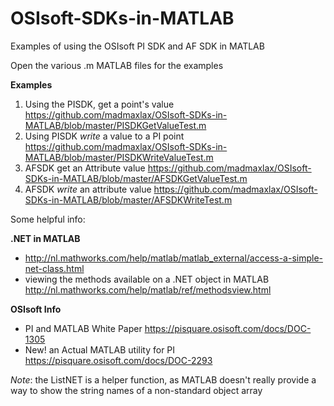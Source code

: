 # OSIsoft-SDKs-in-MATLAB
Examples of using the OSIsoft PI SDK and AF SDK in MATLAB

Open the various .m MATLAB files for the examples

**Examples**

 1. Using the PISDK, get a point's value https://github.com/madmaxlax/OSIsoft-SDKs-in-MATLAB/blob/master/PISDKGetValueTest.m
 2. Using PISDK *write* a value to a PI point https://github.com/madmaxlax/OSIsoft-SDKs-in-MATLAB/blob/master/PISDKWriteValueTest.m
 3. AFSDK get an Attribute value https://github.com/madmaxlax/OSIsoft-SDKs-in-MATLAB/blob/master/AFSDKGetValueTest.m
 4. AFSDK *write* an attribute value https://github.com/madmaxlax/OSIsoft-SDKs-in-MATLAB/blob/master/AFSDKWriteTest.m

Some helpful info:

**.NET in MATLAB**

 - http://nl.mathworks.com/help/matlab/matlab_external/access-a-simple-net-class.html
 - viewing the methods available on a .NET object in MATLAB http://nl.mathworks.com/help/matlab/ref/methodsview.html

**OSIsoft Info**

 - PI and MATLAB White Paper https://pisquare.osisoft.com/docs/DOC-1305
 - New! an Actual MATLAB utility for PI https://pisquare.osisoft.com/docs/DOC-2293


*Note*: the ListNET is a helper function, as MATLAB doesn't really provide a way to show the string names of a non-standard object array

